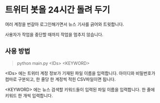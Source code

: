 # 트위터 봇을 24시간 돌려 두기

여러 계정을 번갈아 로그인해가면서 뉴스 기사를 긁어와 트윗합니다.

사용자가 작업을 중단할 때까지 작업을 멈추지 않습니다.

## 사용 방법
> python main.py <IDs\> <KEYWORD\>

 <IDs\> 에는 트위터 계정 정보가 기재된 파일 이름을 입력합니다. 아이디와 비밀번호가 컴마로 구분되고, 한 줄당 한 계정씩 적힌 CSV파일이면 됩니다.
  
 <KEYWORD\> 에는 뉴스 검색할 키워드들이 입력된 파일 이름을 입력합니다. 한 줄에 키워드 한 개씩 입력합니다.
 
 
 